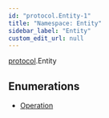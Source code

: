 ```yaml
---
id: "protocol.Entity-1"
title: "Namespace: Entity"
sidebar_label: "Entity"
custom_edit_url: null
---
```


[protocol](protocol.md).Entity

## Enumerations

- [Operation](../enums/protocol.Entity-1.Operation.md)
